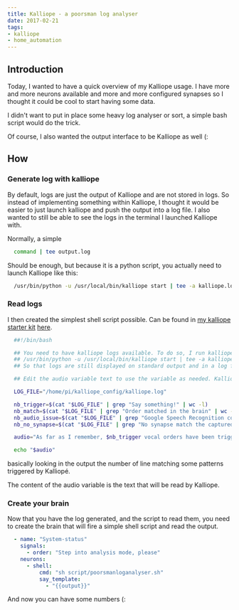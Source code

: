```yaml
---
title: Kalliope - a poorsman log analyser
date: 2017-02-21
tags:
- kalliope
- home_automation
---
```



## Introduction

Today, I wanted to have a quick overview of my Kalliope usage. I have more and more neurons available and more and more configured synapses so I thought it could be cool to start having some data.

I didn't want to put in place some heavy log analyser or sort, a simple bash script would do the trick.

Of course, I also wanted the output interface to be Kalliope as well (:

## How

### Generate log with kalliope

By default, logs are just the output of Kalliope and are not stored in logs. So instead of implementing something within Kalliope, I thought it would be easier to just launch kalliope and push the output into a log file. I also wanted to still be able to see the logs in the terminal I launched Kalliope with.

Normally, a simple

```bash
  command | tee output.log
```

Should be enough, but because it is a python script, you actually need to launch Kalliope like this:

```bash
  /usr/bin/python -u /usr/local/bin/kalliope start | tee -a kalliope.log
```

### Read logs

I then created the simplest shell script possible. Can be found in [my kalliope starter kit](https://github.com/bacardi55/kalliope-starter55) [here](https://github.com/bacardi55/kalliope-starter55/blob/master/script/poorsmanloganalyser.sh).

```bash
  ##!/bin/bash

  ## You need to have kalliope logs available. To do so, I run kalliope like this:
  ## /usr/bin/python -u /usr/local/bin/kalliope start | tee -a kalliope.log
  ## So that logs are still displayed on standard output and in a log file

  ## Edit the audio variable text to use the variable as needed. Kalliope will read the content of the audio variable (output of the script)

  LOG_FILE="/home/pi/kalliope_config/kalliope.log"

  nb_trigger=$(cat "$LOG_FILE" | grep "Say something!" | wc -l)
  nb_match=$(cat "$LOG_FILE" | grep "Order matched in the brain" | wc -l)
  nb_audio_issue=$(cat "$LOG_FILE" | grep "Google Speech Recognition could not understand audio" | wc -l)
  nb_no_synapse=$(cat "$LOG_FILE" | grep "No synapse match the captured order" | wc -l)

  audio="As far as I remember, $nb_trigger vocal orders have been triggered, I didn't understood $nb_no_synapse of them and had an audio issue for $nb_audio_issue of them"

  echo "$audio"
```

basically looking in the output the number of line matching some patterns triggered by Kalliopé.

The content of the audio variable is the text that will be read by Kalliope.

### Create your brain

Now that you have the log generated, and the script to read them, you need to create the brain that will fire a simple shell script and read the output.

```yaml
  - name: "System-status"
    signals:
      - order: "Step into analysis mode, please"
    neurons:
      - shell:
          cmd: "sh script/poorsmanloganalyser.sh"
          say_template:
            - "{{output}}"
```


And now you can have some numbers (:
